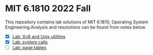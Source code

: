 # MIT 6.1810 2022 Fall

This repository contains lab solutions of MIT 6.1810, Operating System Engineering.Analysis and resolutions can be found from notes below.

- [x] [Lab: Xv6 and Unix utilities](01-util.md)
- [x] [Lab: system calls](02-system-calls.md)
- [ ] [Lab: page tables](03-page-tables.md)
